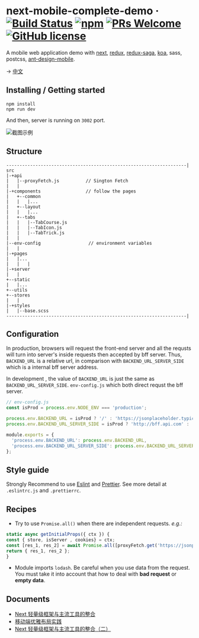 # next-mobile-complete-demo &middot; [![Build Status](https://img.shields.io/travis/npm/npm/latest.svg?style=flat-square)](https://travis-ci.org/npm/npm) [![npm](https://img.shields.io/npm/v/npm.svg?style=flat-square)](https://www.npmjs.com/package/npm) [![PRs Welcome](https://img.shields.io/badge/PRs-welcome-brightgreen.svg?style=flat-square)](http://makeapullrequest.com) [![GitHub license](https://img.shields.io/badge/license-MIT-blue.svg?style=flat-square)](https://github.com/your/your-project/blob/master/LICENSE)

A mobile web application demo with [next](https://nextjs.org), [redux](https://github.com/reduxjs/redux), [redux-saga](https://github.com/redux-saga/redux-saga), [koa](https://github.com/koajs/koa), sass, postcss, [ant-design-mobile](https://github.com/ant-design/ant-design-mobile).

→ [中文](./README.zh.md)

## Installing / Getting started

```shell
npm install
npm run dev
```

And then, server is running on `3002` port.

![截图示例](http://doudou-static.oss-cn-shanghai.aliyuncs.com/%E5%B8%83%E5%B1%80.png)

## Structure

```
--------------------------------------------------------------------|
src
|-+api
|   |--proxyFetch.js          // Sington Fetch
|   |
|-+components                 // follow the pages
|   +--common
|   |   |...
|   +--layout
|   |   |...
|   +--tabs
|   |   |--TabCourse.js
|   |   |--TabIcon.js
|   |   |--TabTrick.js
|   |
|--env-config                  // environment variables
|   |
|-+pages
|   |...
|   |   |
|-+server
|   |
+--static
|   |...
+--utils
+--stores
|   |
|-+styles
|   |--base.scss
--------------------------------------------------------------------|
```

## Configuration

In production, browsers will request the front-end server and all the requsts will turn into server's inside requests then accepted by bff server. Thus, `BACKEND_URL` is a relative url, in comparison with `BACKEND_URL_SERVER_SIDE` which is a internal bff server address.

In development , the value of `BACKEND_URL` is just the same as `BACKEND_URL_SERVER_SIDE`.
`env-config.js` which both direct requst the bff server.

```js
// env-config.js
const isProd = process.env.NODE_ENV === 'production';

process.env.BACKEND_URL = isProd ? '/' : 'https://jsonplaceholder.typicode.com';
process.env.BACKEND_URL_SERVER_SIDE = isProd ? 'http://bff.api.com' : 'https://jsonplaceholder.typicode.com';

module.exports = {
  'process.env.BACKEND_URL': process.env.BACKEND_URL,
  'process.env.BACKEND_URL_SERVER_SIDE': process.env.BACKEND_URL_SERVER_SIDE
};
```

## Style guide

Strongly Recommend to use [Eslint](https://eslint.org/) and [Prettier](https://prettier.io/). See more detail at `.eslintrc.js` and `.prettierrc`.

## Recipes

- Try to use `Promise.all()` when there are independent requests. _e.g.:_

```js
static async getInitialProps({ ctx }) {
const { store, isServer , cookies} = ctx;
const [res_1, res_2] = await Promise.all([proxyFetch.get('https://jsonplaceholder.typicode.com/users', {}, { isServer, cookies }), proxyFetch.get('https://jsonplaceholder.typicode.com/users', {}, { isServer, cookies })])
return { res_1, res_2 };
}
```

- Module imports `lodash`. Be careful when you use data from the request. You must take it into account that how to deal with **bad request** or **empty data**.

## Documents

- [Next 轻量级框架与主流工具的整合](https://segmentfault.com/a/1190000016383263)
- [移动端优雅布局实践](https://segmentfault.com/a/1190000017913569)
- [Next 轻量级框架与主流工具的整合（二）](https://segmentfault.com/a/1190000017947264)
